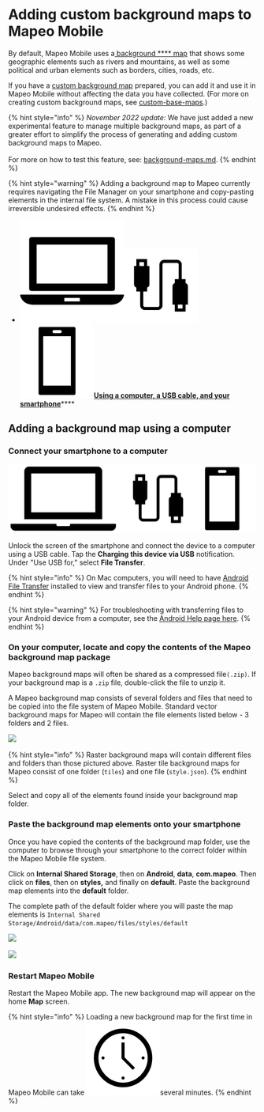 # Adding custom background maps to Mapeo Mobile

By default, Mapeo Mobile uses a[ ](../will-mapeo-work-out-of-the-box-for-me/default-base-map.md)[background **** map](../will-mapeo-work-out-of-the-box-for-me/default-base-map.md) that shows some geographic elements such as rivers and mountains, as well as some political and urban elements such as borders, cities, roads, etc.&#x20;

If you have a [custom background map](../customization-options/custom-base-maps/) prepared, you can add it and use it in Mapeo Mobile without affecting the data you have collected. (For more on creating custom background maps, see [custom-base-maps](../customization-options/custom-base-maps/ "mention").)

{% hint style="info" %}
_November 2022 update:_ We have just added a new experimental feature to manage multiple background maps, as part of a greater effort to simplify the process of generating and adding custom background maps to Mapeo. \
\
For more on how to test this feature, see: [background-maps.md](experiments-turning-on-experimental-features/background-maps.md "mention").
{% endhint %}

{% hint style="warning" %}
Adding a background map to Mapeo currently requires navigating the File Manager on your smartphone and copy-pasting elements in the internal file system. A mistake in this process could cause irreversible undesired effects.
{% endhint %}

* ****<img src="../../.gitbook/assets/laptop_icon.png" alt="" data-size="line">****<img src="../../.gitbook/assets/USB_cable.png" alt="" data-size="line">****<img src="../../.gitbook/assets/Smartphone_icon.png" alt="" data-size="line">****[**Using a computer, a USB cable, and your smartphone**](adding-custom-base-maps-to-mapeo-mobile.md#adding-a-background-map-using-a-computer)****

## Adding a background map using a computer

### Connect your smartphone to a computer

![](<../../.gitbook/assets/image (12).png>)

Unlock the screen of the smartphone and connect the device to a computer using a USB cable. Tap the **Charging this device via USB** notification. Under "Use USB for," select **File Transfer**.

{% hint style="info" %}
On Mac computers, you will need to have [Android File Transfer](https://www.android.com/filetransfer/) installed to view and transfer files to your Android phone.
{% endhint %}

{% hint style="warning" %}
For troubleshooting with transferring files to your Android device from a computer, see the [Android Help page here](https://support.google.com/android/answer/9064445?hl=en#zippy=%2Cwindows-computer%2Cmac-computer%2Cchromebook).
{% endhint %}

### On your computer, locate and copy the contents of the Mapeo background map package

Mapeo background maps will often be shared as a compressed file`(.zip)`. If your background map is a `.zip` file, double-click the file to unzip it.

A Mapeo background map consists of several folders and files that need to be copied into the file system of Mapeo Mobile. Standard vector background maps for Mapeo will contain the file elements listed below - 3 folders and 2 files.

![](../../.gitbook/assets/Vector\_base\_map\_files.jpg)

{% hint style="info" %}
Raster background maps will contain different files and folders than those pictured above. Raster tile background maps for Mapeo consist of one folder (`tiles`) and one file (`style.json`).
{% endhint %}

Select and copy all of the elements found inside your background map folder.

### Paste the background map elements onto your smartphone

Once you have copied the contents of the background map folder, use the computer to browse through your smartphone to the correct folder within the Mapeo Mobile file system.&#x20;

Click on **Internal Shared Storage**, then on **Android**, **data**, **com.mapeo**. Then click on **files**, then on **styles,** and finally on **default**. Paste the background map elements into the **default** folder.&#x20;

The complete path of the default folder where you will paste the map elements is `Internal Shared Storage/Android/data/com.mapeo/files/styles/default`

![](../../.gitbook/assets/Mm\_Add\_base\_map\_via\_computer\_part1.jpg)

![](../../.gitbook/assets/Mm\_Add\_base\_map\_via\_computer\_part2.jpg)

### Restart Mapeo Mobile

Restart the Mapeo Mobile app. The new background map will appear on the home **Map** screen.&#x20;

{% hint style="info" %}
Loading a new background map for the first time in Mapeo Mobile can take <img src="../../.gitbook/assets/watch_time.png" alt="" data-size="line">several minutes.
{% endhint %}
